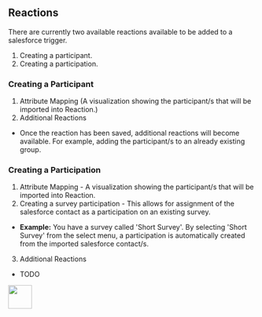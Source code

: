 ## Reactions

There are currently two available reactions available to be added to a salesforce trigger.
  1. Creating a participant.
  2. Creating a participation.

### Creating a Participant
  
1. Attribute Mapping (A visualization showing the participant/s that will be imported into Reaction.)
2. Additional Reactions
  * Once the reaction has been saved, additional reactions will become available. For example, adding the participant/s to an already existing group.

### Creating a Participation

1. Attribute Mapping - A visualization showing the participant/s that will be imported into Reaction. 
2. Creating a survey participation - This allows for assignment of the salesforce contact as a participation on an existing survey.
  * **Example:** You have a survey called 'Short Survey'. By selecting 'Short Survey' from the select menu, a participation is automatically created from the imported salesforce contact/s.
3. Additional Reactions
  * TODO

<img src="https://github.com/p60/reaction_docs/blob/master/triggers/screenshots/create_participation_for_survey.png" style="width: 48px; height: 48px;"></image>

